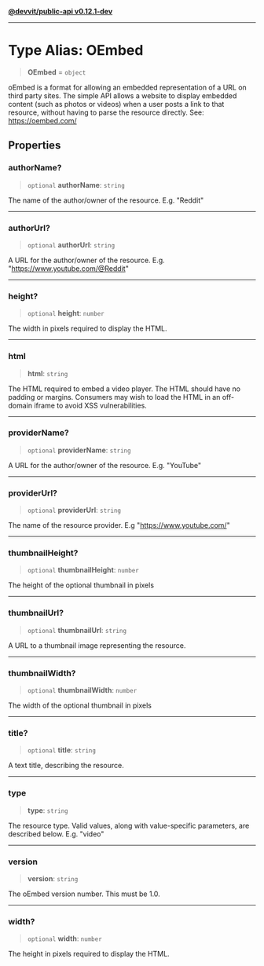 [**@devvit/public-api v0.12.1-dev**](../../README.md)

---

# Type Alias: OEmbed

> **OEmbed** = `object`

oEmbed is a format for allowing an embedded representation of a URL on third party sites.
The simple API allows a website to display embedded content (such as photos or videos)
when a user posts a link to that resource, without having to parse the resource directly.
See: https://oembed.com/

## Properties

<a id="authorname"></a>

### authorName?

> `optional` **authorName**: `string`

The name of the author/owner of the resource. E.g. "Reddit"

---

<a id="authorurl"></a>

### authorUrl?

> `optional` **authorUrl**: `string`

A URL for the author/owner of the resource. E.g. "https://www.youtube.com/@Reddit"

---

<a id="height"></a>

### height?

> `optional` **height**: `number`

The width in pixels required to display the HTML.

---

<a id="html"></a>

### html

> **html**: `string`

The HTML required to embed a video player. The HTML should have no padding or margins. Consumers may wish to load the HTML in an off-domain iframe to avoid XSS vulnerabilities.

---

<a id="providername"></a>

### providerName?

> `optional` **providerName**: `string`

A URL for the author/owner of the resource. E.g. "YouTube"

---

<a id="providerurl"></a>

### providerUrl?

> `optional` **providerUrl**: `string`

The name of the resource provider. E.g "https://www.youtube.com/"

---

<a id="thumbnailheight"></a>

### thumbnailHeight?

> `optional` **thumbnailHeight**: `number`

The height of the optional thumbnail in pixels

---

<a id="thumbnailurl"></a>

### thumbnailUrl?

> `optional` **thumbnailUrl**: `string`

A URL to a thumbnail image representing the resource.

---

<a id="thumbnailwidth"></a>

### thumbnailWidth?

> `optional` **thumbnailWidth**: `number`

The width of the optional thumbnail in pixels

---

<a id="title"></a>

### title?

> `optional` **title**: `string`

A text title, describing the resource.

---

<a id="type"></a>

### type

> **type**: `string`

The resource type. Valid values, along with value-specific parameters, are described below. E.g. "video"

---

<a id="version"></a>

### version

> **version**: `string`

The oEmbed version number. This must be 1.0.

---

<a id="width"></a>

### width?

> `optional` **width**: `number`

The height in pixels required to display the HTML.
